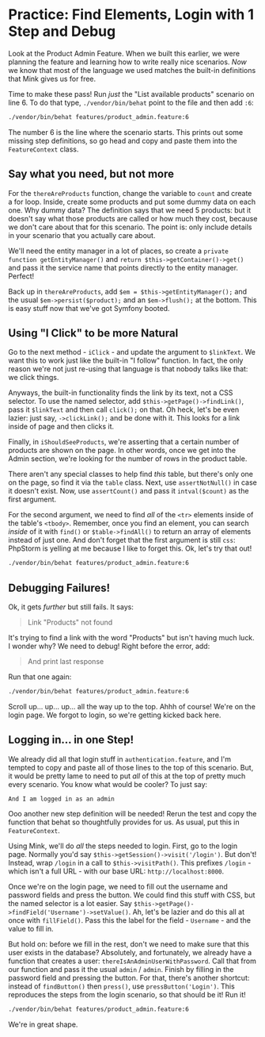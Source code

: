 # Practice: Find Elements, Login with 1 Step and Debug

Look at the Product Admin Feature. When we built this earlier, we were planning the
feature and learning how to write really nice scenarios. *Now* we know that most
of the language we used matches the built-in definitions that Mink gives us for free.

Time to make these pass! Run *just* the "List available products" scenario on line 6.
To do that type, `./vendor/bin/behat` point to the file and then add `:6`:

```bash
./vendor/bin/behat features/product_admin.feature:6
```

The number 6 is the line where the scenario starts. This prints out some missing
step definitions, so go head and copy and paste them into the `FeatureContext` class. 

## Say what you need, but not more

For the `thereAreProducts` function, change the variable to `count` and create a
for loop. Inside, create some products and put some dummy data on each one. Why dummy
data? The definition says that we need 5 products: but it doesn't say what those products
are called or how much they cost, because we don't care about that for this scenario.
The point is: only include details in your scenario that you actually care about.

We'll need the entity manager in a lot of places, so create a
`private function getEntityManager()` and `return $this->getContainer()->get()`
and pass it the service name that points directly to the entity manager. Perfect! 

Back up in `thereAreProducts`, add `$em = $this->getEntityManager();` and the usual
`$em->persist($product);` and an `$em->flush();` at the bottom. This is easy stuff
now that we've got Symfony booted. 

## Using "I Click" to be more Natural

Go to the next method - `iClick` - and update the argument to `$linkText`. We want
this to work just like the built-in "I follow" function. In fact, the only reason
we're not just re-using that language is that nobody talks like that: we click things.

Anyways, the built-in functionality finds the link by its text, not a CSS selector.
To use the named selector, add `$this->getPage()->findLink()`, pass it `$linkText`
and then call `click();` on that. Oh heck, let's be even lazier: just say, `->clickLink();`
and be done with it. This looks for a link inside of page and then clicks it. 

Finally, in `iShouldSeeProducts`, we're asserting that a certain number of products
are shown on the page. In other words, once we get into the Admin section, we're
looking for the number of rows in the product table.

There aren't any special classes to help find *this* table, but there's only one
on the page, so find it via the `table` class. Next, use `assertNotNull()` in case
it doesn't exist. Now, use `assertCount()` and pass it `intval($count)` as the first
argument.

For the second argument, we need to find *all* of the `<tr>` elements inside
of the table's `<tbody>`. Remember, once you find an element, you can search *inside*
of it with `find()` or `$table->findAll()` to return an array of elements instead
of just one. And don't forget that the first argument is still `css`: PhpStorm is
yelling at me because I like to forget this. Ok, let's try that out!

```bash
./vendor/bin/behat features/product_admin.feature:6
```

## Debugging Failures!

Ok, it gets *further* but still fails. It says:

> Link "Products" not found

It's trying to find a link with the word "Products" but isn't having much luck. I
wonder why? We need to debug! Right before the error, add:

> And print last response

Run that one again:

```bash
./vendor/bin/behat features/product_admin.feature:6
```

Scroll up... up... up... all the way up to the top. Ahhh of course! We're on the
login page. We forgot to login, so we're getting kicked back here.

## Logging in... in one Step!

We already did all that login stuff in `authentication.feature`, and I'm tempted
to copy and paste all of those lines to the top of this scenario. But, it would be
pretty lame to need to put *all* of this at the top of pretty much every scenario.
You know what would be cooler? To just say:

    And I am logged in as an admin

Ooo another new step definition will be needed! Rerun the test and copy the function
that behat so thoughtfully provides for us. As usual, put this in `FeatureContext`.

Using Mink, we'll do *all* the steps needed to login. First, go to the login page.
Normally you'd say `$this->getSession()->visit('/login')`. But don't! Instead, wrap
`/login` in a call to `$this->visitPath()`. This prefixes `/login` - which isn't
a full URL - with our base URL: `http://localhost:8000`.

Once we're on the login page, we need to fill out the username and password fields
and press the button. We could find this stuff with CSS, but the named selector is
a lot easier. Say `$this->getPage()->findField('Username')->setValue()`. Ah, let's
be lazier and do this all at once with `fillField()`. Pass this the label for the
field - `Username` - and the value to fill in.

But hold on: before we fill in the rest, don't we need to make sure that this user
exists in the database? Absolutely, and fortunately, we already have a function that
creates a user: `thereIsAnAdminUserWithPassword`. Call that from our function and
pass it the usual `admin` / `admin`. Finish by filling in the password field and
pressing the button. For that, there's another shortcut: instead of `findButton()`
then `press()`, use `pressButton('Login')`. This reproduces the steps from the login
scenario, so that should be it! Run it!

```bash
./vendor/bin/behat features/product_admin.feature:6
```

We're in great shape.
